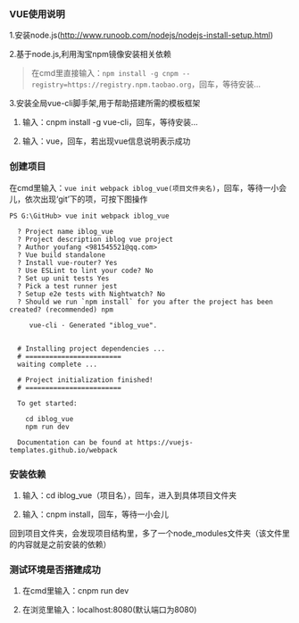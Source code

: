 ### VUE使用说明

1.安装node.js(http://www.runoob.com/nodejs/nodejs-install-setup.html)

2.基于node.js,利用淘宝npm镜像安装相关依赖

> 在cmd里直接输入：`npm install -g cnpm --registry=https://registry.npm.taobao.org`，回车，等待安装...

3.安装全局vue-cli脚手架,用于帮助搭建所需的模板框架

1. 输入：cnpm install -g vue-cli，回车，等待安装...

2. 输入：vue，回车，若出现vue信息说明表示成功

### 创建项目

在cmd里输入：`vue init webpack iblog_vue(项目文件夹名)`，回车，等待一小会儿，依次出现‘git’下的项，可按下图操作

`PS G:\GitHub> vue init webpack iblog_vue`

```
  ? Project name iblog_vue
  ? Project description iblog vue project
  ? Author youfang <981545521@qq.com>
  ? Vue build standalone
  ? Install vue-router? Yes
  ? Use ESLint to lint your code? No
  ? Set up unit tests Yes
  ? Pick a test runner jest
  ? Setup e2e tests with Nightwatch? No
  ? Should we run `npm install` for you after the project has been created? (recommended) npm
  
     vue-cli · Generated "iblog_vue".
  
  
  # Installing project dependencies ...
  # ========================
  waiting complete ...
  
  # Project initialization finished!
  # ========================
  
  To get started:
  
    cd iblog_vue
    npm run dev
  
  Documentation can be found at https://vuejs-templates.github.io/webpack
```
### 安装依赖

1. 输入：cd iblog_vue（项目名），回车，进入到具体项目文件夹

2. 输入：cnpm install，回车，等待一小会儿

回到项目文件夹，会发现项目结构里，多了一个node_modules文件夹（该文件里的内容就是之前安装的依赖）
### 测试环境是否搭建成功

1. 在cmd里输入：cnpm run dev

2. 在浏览里输入：localhost:8080(默认端口为8080)
















